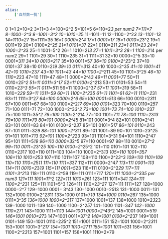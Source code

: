 ```yaml
---
alias:
    ['自然数一覧']
---
```

0
1=1
2=10=2
3=11=3
4=100=2^2
5=101=5
6=110=2*3 per num2
7=111=7
8=1000=2^3
9=1001=3^2
10=1010=2*5
11=1011=11
12=1100=2^2*3
13=1101=13
14=1110=2*7
15=1111=3*5
16=1 0000=2^4
17=1 0001=17
18=1 0010=2*3^2
19=1 0011=19
20=1 0100=2^2*5
21=1 0101=3*7
22=1 0110=2*11
23=1 0111=23
24=1 1000=2^3*3
25=1 1001=5^2
26=1 1010=2*13
27=1 1011=3^3
28=1 1100=2*14 per num2
29=1 1101=29
30=1 1110=2*3*5
31=1 1111=31
32=10 0000=2^5
33=10 0001=3*11
34=10 0010=2*17
35=10 0011=5*7
36=10 0100=2^2*3^2
37=10 0101=37
38=10 0110=2*19
39=10 0111=3*13
40=10 1000=2^3*5
41=10 1001=41
42=10 1010=2*3*7
43=10 1011=43
44=10 1100=2^2*11
45=10 1101=3^2*5
46=10 1110=2*23
47=10 1111=47
48=11 0000=2^4*3
49=11 0001=7*7
50=11 0010=2*5^2
51=11 0011=3^17
52=11 0100=2^2*13
53=11 0101=53
54=11 0110=2*3^3
55=11 0111=5*11
56=11 1000=2^3*7
57=11 1001=3*19
58=11 1010=2*29
59=11 1011=59
60=11 1100=2^2*3*5
61=11 1101=61
62=11 1110=2*31
63=11 1111=3^2*7
64=100 0000=2^6
65=100 0001=5*13
66=100 0010=2*3*11
67=100 0011=67
68=100 0100=2^2*17
69=100 0101=3*23
70=100 0110=2*5*7
71=100 0111=71
72=100 1000=2^3*3^2
73=100 1001=73
74=100 1010=2*37
75=100 1011=3*5^2
76=100 1100=2^2*14
77=100 1101=7*11
78=100 1110=2*3*13
79=100 1111=79
80=101 0000=2^4*5
81=101 0001=3^4
82=101 0010=2^41
83=101 0011=83
84=101 0100=2^2*3*7
85=101 0101=5*17
86=101 0110=2*43
87=101 0111=3*29
88=101 1000=2^3*11
89=101 1001=89
90=101 1010=2*3^2*5
91=101 1011=7*13
92=101 1100=2^2*23
93=101 1101=3^31
94=101 1110=2^47
95=101 1111=5*19
96=110 0000=3*2^5
97=110 0001=97
98=110 0010=2*7^2
99=110 0011=2*3^2*5
100=110 0100=2^2*5^2
101=110 0101=101
102=110 0110=2*3*17
103=110 0111=103
104=110 1000=2^3*13
105=110 1001=3*5*7
106=110 1010=2*53
107=110 1011=107
108=110 1100=2^2*3^3
109=110 1101=109
110=110 1110=2*5*11
111=110 1111=3*37
112=111 0000=2^4*7
113=111 0001=113
114=111 0010=2*3*19
115=111 0011=5*23
116=111 0100=2^2*29
117=111 0101=3^2*13
118=111 0110=2^59
119=111 0111=7*17
120=111 1000=2^3*3*5 per num3
121=111 1001=11^2
122=111 1010=2*61
123=111 1011=3*41
124=111 1100=2^2*31
125=111 1101=5^3
126=111 1110=2*3^2*7
127=111 1111=127
128=1000 0000=2^7
129=1000 0001= 3^43
130=1000 0010=2*5*13
131=1000 0011=131
132=1000 0100=2^2*3*11
133=1000 0101=7*19
134=1000 0110=2*67
135=1000 0111=3^3*5
136=1000 1000=2^3*17
137=1000 1001=137
138=1000 1010=2*3*23
139=1000 1011=139
140=1000 1100=2^2*5*7
141=1000 1101=3*47
142=1000 1110=2*71
143=1000 1111=11*13
144=1001 0000=2^4*3^2
145=1001 0001=5*19
146=1001 0010=2*73
147=1001 0011=3*7^2
148=1001 0100=2^2*37
149=1001 0101=149
150=1001 0110=2*3*5^2
151=1001 0111=151
152=1001 1000=2^2*3*11
153=1001 1001=3^2*17
154=1001 1010=2*7*11
155=1001 1011=5*31
156=1001 1100=2^2*3*13
157=1001 1101=157
158=1001 1110=2*79